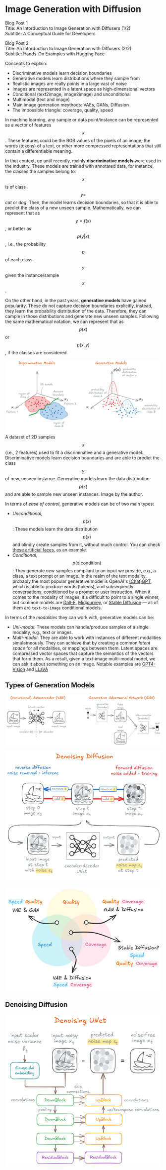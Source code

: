 # Image Generation with Diffusion

<!--
# Log in/out to Docker Hub
docker logout
docker login

# Pull the official image (first time)
docker pull excalidraw/excalidraw

# Start app
docker run --rm -dit --name excalidraw -p 5000:80 excalidraw/excalidraw:latest
# Open browser at http://localhost:5000

# Stop
docker stop excalidraw
docker rm excalidraw
docker ps

-->

Blog Post 1  
Title: An Intorduction to Image Generation with Diffusers (1/2)  
Subtitle: A Conceptual Guide for Developers

Blog Post 2  
Title: An Intorduction to Image Generation with Diffusers (2/2)  
Subtitle: Hands-On Examples with Hugging Face


Concepts to explain:

- Discriminative models learn decision boundaries
- Generative models learn distributions where they sample from
- Realistic images are really points in a large vast of noise
- Images are represented in a latent space as high-dimensional vectors
- Conditional (text2image, image2image) and unconditional
- Multimodal (text and image)
- Main image generation meythods: VAEs, GANs, Diffusion
- The impossible triangle: coverage, quality, speed


In machine learning, any sample or data point/instance can be represented as a vector of features $$x$$.
These features could be the RGB values of the pixels of an image, the words (tokens) of a text,
or other more compressed representations that still contain a differentiable meaning.

In that context, up until recently, mainly **discriminative models** were used in the industry.
These models are trained with annotated data, for instance, the classes the samples belong to: $$x$$ is of class $$y = $$ *cat* or *dog*.
Then, the model learns decision boundaries, so that it is able to predict the class of a new unseen sample.
Mathematically, we can represent that as $$y = f(x)$$, or better as $$p(y|x)$$,
i.e., the probability $$p$$ of each class $$y$$ given the instance/sample $$x$$.

On the other hand, in the past years, **generative models** have gained popularity.
These do not capture decision boundaries explicitly, instead, they learn the probability distribution of the data.
Therefore, they can cample in those distributions and generate new unseen samples.
Following the same mathematical notation, we can represent that as $$p(x)$$ or $$p(x, y)$$, if the classes are considered.

![Discriminative vs. Generative Models](../assets/discriminative_vs_generative.png)

A dataset of 2D samples $$x$$ (i.e., 2 features) used to fit a discriminative and a generative model.
Discriminative models learn decision boundaries and are able to predict the class $$y$$ of new, unseen instance.
Generative models learn the data distribution $$p(x)$$ and are able to sample new unseen instances.
Image by the author.

In terms of *ease of control*, generative models can be of two main types:

- *Unconditional*, $$p(x)$$: These models learn the data distribution $$p(x)$$ and blindly create samples from it, without much control. You can check [these artificial faces](https://thispersondoesnotexist.com/), as an example.
- *Conditional*, $$p(x|\textrm{condition})$$: They generate new samples compliant to an input we provide, e.g., a class, a text prompt or an image.
In the realm of the text modality, probably the most popular generative model is OpenAI's [(Chat)GPT](#), which is able to produce words (tokens), and subsequently conversations, conditioned by a prompt or user instruction.
When it comes to the modality of images, it's difficult to point to a single winner, but common models are
[Dall-E](#), [Midjourney](#), or [Stable Diffusion]([#](https://huggingface.co/spaces/google/sdxl)) &mdash; all of them are `text-to-image` conditional models.

In terms of the *modalities* they can work with, generative models can be:

- *Uni-modal*: These models can handle/produce samples of a single modality, e.g., text or images.
- *Multi-modal*: They are able to work with instances of different modalities simulatneously.
They can achieve that by creating a common *latent space* for all modalities, or mappings between them.
Latent spaces are compressed vector spaces that capture the semantics of the vectors that form them.
As a result, given a text-image multi-modal model, we can ask it about something on an image.
Notable examples are [GPT4-Vision](https://openai.com/research/gpt-4v-system-card) and [LLaVA](https://huggingface.co/spaces/badayvedat/LLaVA)

## Types of Generation Models

![VAEs and GANs](../assets/vae_and_gan.png)

![Denoising Diffusion](../assets/diffusion_idea.png)

![Impossible Triangle](../assets/impossible_triangle.png)


## Denoising Diffusion




![Denoising UNet](../assets/denoising_unet.png)

